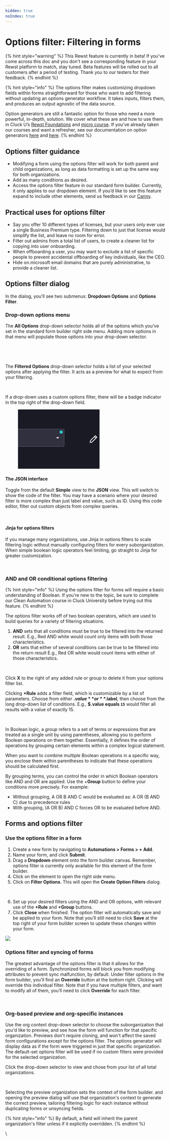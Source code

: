 ```yaml
---
hidden: true
noIndex: true
---
```


# Options filter: Filtering in forms

{% hint style="warning" %}
This Rewst feature is currently in beta! If you've come across this doc and you don't see a corresponding feature in your Rewst platform to match, stay tuned. Beta features will be rolled out to all customers after a period of testing. Thank you to our testers for their feedback.
{% endhint %}

{% hint style="info" %}
The options filter makes customizing dropdown fields within forms straightforward for those who want to add filtering without updating an options generator workflow. It takes inputs, filters them, and produces an output agnostic of the data source.

Option generators are still a fantastic option for those who need a more powerful, in-depth, solution. We cover what these are and how to use them in Cluck U’s [Rewst Foundations](https://learn.rewst.io) and [micro course](https://learn.rewst.io). If you’ve already taken our courses and want a refresher, see our documentation on option generators [here](https://docs.rewst.help/documentation/workflows/workflow-generated-options) and [here](https://docs.rewst.help/documentation/workflows/different-types-of-workflows#option-generator).
{% endhint %}

## Options filter guidance

* Modifying a form using the options filter will work for both parent and child organizations, as long as data formatting is set up the same way for both organizations.
* Add as many conditions as desired.
* Access the options filter feature in our standard form builder. Currently, it only applies to our dropdown element. If you’d like to see this feature expand to include other elements, send us feedback in our [Canny](https://rewst.canny.io/features).

## Practical uses for options filter

* Say you offer 10 different types of licenses, but your users only ever use a single Business Premium type. Filtering down to just that license would simplify the list, and leave no room for error.
* Filter out admins from a total list of users, to create a cleaner list for copying into user onboarding.
* When offboarding a user, you may want to exclude a list of specific people to prevent accidental offboarding of key individuals, like the CEO.
* Hide on.microsoft email domains that are purely administrative, to provide a cleaner list.

## Options filter dialog

In the dialog, you’ll see two submenus: **Dropdown Options** and **Options Filter**.

### Drop-down options menu

The **All Options** drop-down selector holds all of the options which you’ve set in the standard form builder right side menu. Adding more options in that menu will populate those options into your drop-down selector.&#x20;

<figure><img src="../../../.gitbook/assets/Screenshot 2025-02-25 at 5.02.18 PM.png" alt="" width="375"><figcaption></figcaption></figure>

<figure><img src="../../../.gitbook/assets/Screenshot 2025-06-03 at 1.06.45 PM.png" alt=""><figcaption></figcaption></figure>

The **Filtered Options** drop-down selector holds a list of your selected options after applying the filter. It acts as a preview for what to expect from your filtering.

<figure><img src="../../../.gitbook/assets/Screenshot 2025-06-03 at 1.07.15 PM.png" alt=""><figcaption></figcaption></figure>

If a drop-down uses a custom options filter, there will be a badge indicator in the top right of the drop-down field.

<figure><img src="../../../.gitbook/assets/indicator.png" alt=""><figcaption></figcaption></figure>



#### The JSON interface

Toggle from the default **Simple** view to the **JSON** view. This will switch to show the code of the filter. You may have a scenario where your desired filter is more complex than just label and value, such as ID. Using this code editor, filter out custom objects from complex queries.

<figure><img src="../../../.gitbook/assets/Screenshot 2025-02-25 at 4.36.39 PM.png" alt=""><figcaption></figcaption></figure>

#### Jinja for options filters

If you manage many organizations, use Jinja in options filters to scale filtering logic without manually configuring filters for every suborganization. When simple boolean logic operators feel limiting, go straight to Jinja for greater customization.&#x20;

<figure><img src="../../../.gitbook/assets/Screenshot 2025-06-03 at 1.05.33 PM.png" alt=""><figcaption></figcaption></figure>

### AND and OR conditional options filtering

{% hint style="info" %}
Using the options filter for forms will require a basic understanding of Boolean. If you’re new to the topic, be sure to complete our Clean Automation course in Cluck University before trying out this feature.
{% endhint %}

The options filter works off of two boolean operators, which are used to build queries for a variety of filtering situations.

1. **AND** sets that all conditions must be true to be filtered into the returned result. E.g., Red AND white would count only items with both those characteristics.
2. **OR** sets that either of several conditions can be true to be filtered into the return result E.g., Red OR white would count items with either of those characteristics.

<figure><img src="../../../.gitbook/assets/Screenshot 2025-06-03 at 1.11.33 PM.png" alt=""><figcaption></figcaption></figure>

Click **X** to the right of any added rule or group to delete it from your options filter list.

Clicking **+Rule** adds a filter field, which is customizable by a list of parameters. Choose from either **$.value** or **$.label**, then choose from the long drop-down list of conditions. E.g., **$.value equals `15`** would filter all results with a value of exactly 15.

<figure><img src="../../../.gitbook/assets/Screenshot 2025-02-25 at 4.28.47 PM.png" alt=""><figcaption></figcaption></figure>

In Boolean logic, a _group_ refers to a set of terms or expressions that are treated as a single unit by using parentheses, allowing you to perform Boolean operations on them together. Essentially, it defines the order of operations by grouping certain elements within a complex logical statement.

When you want to combine multiple Boolean operations in a specific way, you enclose them within parentheses to indicate that these operations should be calculated first.

By grouping terms, you can control the order in which Boolean operators like AND and OR are applied. Use the +**Group** button to define your conditions more precisely. For example:

* Without grouping, A OR B AND C would be evaluated as: A OR (B AND C) due to precedence rules
* With grouping, (A OR B) AND C forces OR to be evaluated before AND.

## Forms and options filter

### Use the options filter in a form

1. Create a new form by navigating to **Automations > Forms > + Add**.
2. Name your form, and click **Submit**.
3. Drag a **Dropdown** element onto the form builder canvas. Remember, options filter is currently only available for this element of the form builder.
4. Click on the element to open the right side menu.
5. Click on **Filter Options**. This will open the **Create Option Filters** dialog.

<figure><img src="../../../.gitbook/assets/Screenshot 2025-02-25 at 11.02.23 AM.png" alt=""><figcaption></figcaption></figure>

6. Set up your desired filters using the AND and OR options, with relevant use of the **+Rule** and **+Group** buttons.
7. Click **Close** when finished. The option filter will automatically save and be applied to your form. Note that you’ll still need to click **Save** at the top right of your form builder screen to update these changes within your form.

![](<../../../.gitbook/assets/Screenshot 2025-02-26 at 12.28.51 PM.png>)



### Options filter and syncing of forms

The greatest advantage of the options filter is that it allows for the overriding of a form. Synchronized forms will block you from modifying attributes to prevent sync malfunction, by default. Under filter options in the form builder, you’ll find an **Override** button at the bottom right. Clicking will override this individual filter. Note that if you have multiple filters, and want to modify all of them, you’ll need to click **Override** for each filter.

<figure><img src="../../../.gitbook/assets/Screenshot 2025-02-25 at 5.14.54 PM.png" alt=""><figcaption></figcaption></figure>

### Org-based preview and org-specific instances

Use the org context drop-down selector to choose the suborganization that you'd like to preview, and see how the form will function for that specific organization. Previews don't require cloning, and won't affect the saved form configurations except for the options filter. The options generator will display data as if the form were triggered in just that specific organization.  The default-set options filter will be used if no custom filters were provided for the selected organization.

Click the drop-down selector to view and chose from your list of all total organizations.

<div data-full-width="false"><figure><img src="../../../.gitbook/assets/Screenshot 2025-06-03 at 12.16.25 PM.png" alt=""><figcaption></figcaption></figure></div>

Selecting the preview organization sets the context of the form builder. and opening the preview dialog will use that organization's context to generate the correct preview, tailoring filtering logic for each instance without duplicating forms or unsyncing fields.

{% hint style="info" %}
By default, a field will inherit the parent organization's filter unless if it explicitly overridden.&#x20;
{% endhint %}



\
